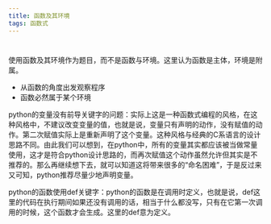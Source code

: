 ```yaml
---
title: 函数及其环境
tags: 函数式
---
```


#

<!-- more -->

使用函数及其环境作为题目，而不是函数与环境。这里认为函数是主体，环境是附属。

- 从函数的角度出发观察程序
- 函数必然属于某个环境

python的变量没有前导关键字的问题：实际上这是一种函数式编程的风格，在这种风格中，不建议改变变量的值，也就是说，变量只有声明的动作，没有赋值的动作。第二次赋值实际上是重新声明了这个变量。这种风格与经典的C系语言的设计思路不同。由此我们可以想到，在python中，所有的变量其实都应该被当做常量使用，这才是符合python设计思路的，而再次赋值这个动作虽然允许但其实是不推荐的。那么再继续想下去，就可以知道这将带来很多的“命名困难”，于是反过来又可知，python推荐尽量少地声明变量。

python的函数使用def关键字：python的函数是在调用时定义，也就是说，def这里的代码在执行期间如果还没有调用的话，相当于什么都没写，只有在它第一次调用的时候，这个函数才会生成。这里的def意为定义。
